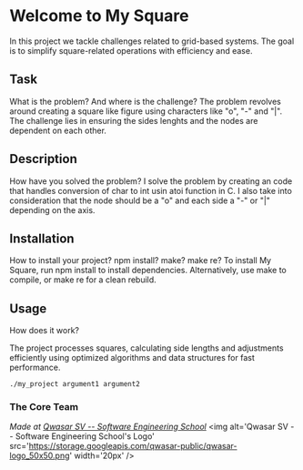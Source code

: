 # Welcome to My Square
In this project we tackle challenges related to grid-based systems. The goal is to simplify square-related
operations with efficiency and ease.

## Task
What is the problem? And where is the challenge?
The problem revolves around creating a square like figure using characters like "o", "-" and "|".
The challenge lies in ensuring the sides lenghts and the nodes are dependent on each other.

## Description
How have you solved the problem?
I solve the problem by creating an code that handles conversion of char to int usin atoi function in C. I also take
into consideration that the node should be a "o" and each side a "-" or "|" depending on the axis.

## Installation
How to install your project? npm install? make? make re?
To install My Square, run npm install to install dependencies. Alternatively, use make to compile, or make
re for a clean rebuild.

## Usage
How does it work?

The project processes squares, calculating side lengths
and adjustments efficiently using optimized algorithms and data structures for fast performance.
```
./my_project argument1 argument2
```

### The Core Team


<span><i>Made at <a href='https://qwasar.io'>Qwasar SV -- Software Engineering School</a></i></span>
<span><img alt='Qwasar SV -- Software Engineering School's Logo' src='https://storage.googleapis.com/qwasar-public/qwasar-logo_50x50.png' width='20px' /></span>
